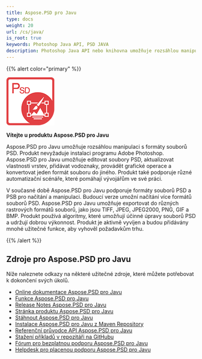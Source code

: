 ```yaml
---
title: Aspose.PSD pro Javu
type: docs
weight: 20
url: /cs/java/
is_root: true
keywords: Photoshop Java API, PSD JAVA
description: Photoshop Java API nebo knihovna umožňuje rozsáhlou manipulaci s formáty souborů PSD. Nevyžaduje instalaci programu Adobe Photoshop a podporuje formáty souborů PSD a PSB pro načítání, manipulaci a konverzi do různých rastrových formátů souborů, jako jsou TIFF, JPEG, JPEG2000, PNG, GIF a BMP.
---
```


{{% alert color="primary" %}} 

**![Logo produktu Aspose.PSD pro Javu](aspose-psd-for-java-home_1.png)**

**Vítejte u produktu Aspose.PSD pro Javu**

Aspose.PSD pro Javu umožňuje rozsáhlou manipulaci s formáty souborů PSD. Produkt nevyžaduje instalaci programu Adobe Photoshop. Aspose.PSD pro Javu umožňuje editovat soubory PSD, aktualizovat vlastnosti vrstev, přidávat vodoznaky, provádět grafické operace a konvertovat jeden formát souboru do jiného. Produkt také podporuje různé automatizační scénáře, které pomáhají vývojářům ve své práci.

V současné době Aspose.PSD pro Javu podporuje formáty souborů PSD a PSB pro načítání a manipulaci. Budoucí verze umožní načítání více formátů souborů PSD. Aspose.PSD pro Javu umožňuje exportovat do různých rastrových formátů souborů, jako jsou TIFF, JPEG, JPEG2000, PNG, GIF a BMP. Produkt používá algoritmy, které umožňují účinné úpravy souborů PSD a udržují dobrou výkonnost. Produkt je aktivně vyvíjen a budou přidávány mnohé užitečné funkce, aby vyhověl požadavkům trhu.

{{% /alert %}} 

## **Zdroje pro Aspose.PSD pro Javu**

Níže naleznete odkazy na některé užitečné zdroje, které můžete potřebovat k dokončení svých úkolů.

- [Online dokumentace Aspose.PSD pro Javu](/psd/cs/java/)
- [Funkce Aspose.PSD pro Javu](/psd/cs/java/features/)
- [Release Notes Aspose.PSD pro Javu](/psd/cs/java/release-notes/)
- [Stránka produktu Aspose.PSD pro Javu](https://products.aspose.com/psd/java)
- [Stáhnout Aspose.PSD pro Javu](https://repository.aspose.com/webapp/#/artifacts/browse/tree/General/repo/com/aspose/aspose-psd)
- [Instalace Aspose.PSD pro Javu z Maven Repository](/psd/cs/java/installation/)
- [Referenční průvodce API Aspose.PSD pro Javu](https://reference.aspose.com/java/psd)
- [Stažení příkladů v repozitáři na GitHubu](https://github.com/aspose-psd/Aspose.PSD-for-Java)
- [Fórum pro bezplatnou podporu Aspose.PSD pro Javu](https://forum.aspose.com/c/psd)
- [Helpdesk pro placenou podporu Aspose.PSD pro Javu](https://helpdesk.aspose.com/)

